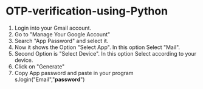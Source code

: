 # OTP-verification-using-Python

1. Login into your Gmail account.
2. Go to "Manage Your Google Account"
3. Search "App Password" and select it.
4. Now it shows the Option "Select App". In this option Select "Mail".
5. Second Option is "Select Device". In this option Select according to your device.
6. Click on "Generate"
7. Copy App password and paste in your program s.login("Email","**password**")
